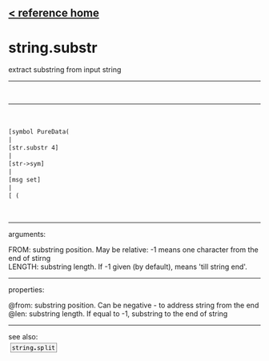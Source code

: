[< reference home](ceammc_lib.html)
---

# string.substr


extract substring from input string

---

<br>


---


```


[symbol PureData(
|
[str.substr 4]
|
[str->sym]
|
[msg set]
|
[ (

            
```

---
arguments:

FROM: substring position. May be relative: -1 means one
            character from the end of stirng<br>
LENGTH: substring length. If -1 given (by
            default), means &#39;till string end&#39;.<br>

---
properties:

@from: substring position. Can be negative - to
            address string from the end<br>
@len: substring length. If equal
            to -1, substring to the end of string<br>

---
see also:<br>
[![string.split](img/object_string.split.png)](string.split.html)
